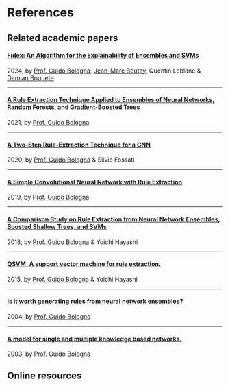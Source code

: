 # References

## Related academic papers

#### [Fidex: An Algorithm for the Explainability of Ensembles and SVMs](https://www.researchgate.net/publication/381032261_Fidex_An_Algorithm_for_the_Explainability_of_Ensembles_and_SVMs)
2024, by [Prof. Guido Bologna](../team.md#prof-guido-bologna), [Jean-Marc Boutay](../team.md#jean-marc-boutay), Quentin Leblanc & [Damian Boquete](../team.md#damian-boquete-costa)

---

#### [A Rule Extraction Technique Applied to Ensembles of Neural Networks, Random Forests, and Gradient-Boosted Trees](https://www.mdpi.com/1999-4893/14/12/339#)
2021, by [Prof. Guido Bologna](../team.md#prof-guido-bologna)

---

#### [A Two-Step Rule-Extraction Technique for a CNN](https://www.mdpi.com/2079-9292/9/6/990)
2020, by [Prof. Guido Bologna](../team.md#prof-guido-bologna) & Silvio Fossati

---

#### [A Simple Convolutional Neural Network with Rule Extraction](https://www.mdpi.com/2076-3417/9/12/2411)
2019, by [Prof. Guido Bologna](../team.md#prof-guido-bologna)

---

#### [A Comparison Study on Rule Extraction from Neural Network Ensembles, Boosted Shallow Trees, and SVMs](https://sciprofiles.com/publication/view/e596484190b35490bf7c3b83f53ba58d)
2018, by [Prof. Guido Bologna](../team.md#prof-guido-bologna) & Yoichi Hayashi

---

#### [QSVM: A support vector machine for rule extraction.](https://www.researchgate.net/publication/277744299_QSVM_A_Support_Vector_Machine_for_Rule_Extraction)
2015, by [Prof. Guido Bologna](../team.md#prof-guido-bologna) & Yoichi Hayashi

---

#### [Is it worth generating rules from neural network ensembles?](https://www.researchgate.net/publication/223950938_Is_it_worth_generating_rules_from_neural_network_ensembles)
2004, by [Prof. Guido Bologna](../team.md#prof-guido-bologna)

---

#### [A model for single and multiple knowledge based networks.](https://www.researchgate.net/publication/10634174_A_model_for_single_and_multiple_knowledge_based_networks)
2003, by [Prof. Guido Bologna](../team.md#prof-guido-bologna)

## Online resources

<!-- TODO: complete here -->

